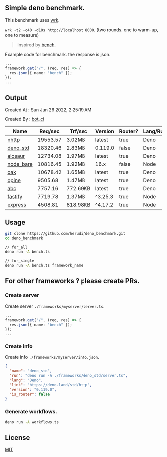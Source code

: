 ## Simple deno benchmark.
This benchmark uses [wrk](https://github.com/wg/wrk).

`wrk -t2 -c40 -d10s http://localhost:8000`. (two rounds. one to warm-up, one to measure)

> Inspired by [bench](https://github.com/denosaurs/bench).

Example code for benchmark. the response is json.
```ts
...
framework.get("/", (req, res) => {
  res.json({ name: "bench" });
});
...
```

## Output
Created At : Sun Jun 26 2022, 2:25:19 AM

Created By : [bot_ci](https://github.com/herudi/deno_benchmarks/commits?author=github-actions%5Bbot%5D)

|Name|Req/sec|Trf/sec|Version|Router?|Lang/Runtime|
|----|----|----|----|----|----|
|[nhttp](https://github.com/nhttp/nhttp)|19553.57|3.02MB|latest|true|Deno|
|[deno_std](https://deno.land/std/http)|18320.46|2.83MB|0.119.0|false|Deno|
|[alosaur](https://github.com/alosaur/alosaur)|12734.08|1.97MB|latest|true|Deno|
|[node_bare](https://nodejs.org)|10816.45|1.92MB|16.x|false|Node|
|[oak](https://github.com/oakserver/oak)|10678.42|1.65MB|latest|true|Deno|
|[opine](https://github.com/cmorten/opine)|9505.68|1.47MB|latest|true|Deno|
|[abc](https://deno.land/x/abc)|7757.16|772.69KB|latest|true|Deno|
|[fastify](https://github.com/fastify/fastify)|7719.78|1.37MB|^3.25.3|true|Node|
|[express](https://github.com/expressjs/express)|4508.81|818.98KB|^4.17.2|true|Node|


## Usage
```bash
git clone https://github.com/herudi/deno_benchmark.git
cd deno_benchmark

// for_all
deno run -A bench.ts

// for_single
deno run -A bench.ts framework_name
```
## For other frameworks ? please create PRs.
### Create server
Create server `./frameworks/myserver/server.ts`.
```ts
...
framework.get("/", (req, res) => {
  res.json({ name: "bench" });
});
...
```
### Create info
Create info `./frameworks/myserver/info.json`.
```json
{
  "name": "deno_std",
  "run": "deno run -A ./frameworks/deno_std/server.ts",
  "lang": "Deno",
  "link": "https://deno.land/std/http",
  "version": "0.119.0",
  "is_router": false
}
```
### Generate workflows.
```bash
deno run -A workflows.ts
```
## License

[MIT](LICENSE)

